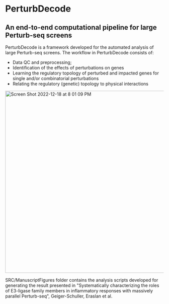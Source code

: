 # PerturbDecode
## An end-to-end computational pipeline for large Perturb-seq screens


PerturbDecode is a framework developed for the automated analysis of large Perturb-seq screens. The workflow in PerturbDecode consists of: 


  * Data QC and preprocessing; 
  * Identification of the effects of perturbations on genes
  * Learning the regulatory topology of perturbed and impacted genes for single and/or combinatorial perturbations
  * Relating the regulatory (genetic) topology to physical interactions 



<img width="579" alt="Screen Shot 2022-12-18 at 8 01 09 PM" src="https://user-images.githubusercontent.com/45662603/208345270-31443000-600f-4f46-810f-9432e8ed70e0.png">





SRC/ManuscriptFigures folder contains the analysis scripts developed for generating the result presented in "Systematically characterizing the roles of E3-ligase family members in inflammatory responses with massively parallel Perturb-seq", Geiger-Schuller, Eraslan et al.
